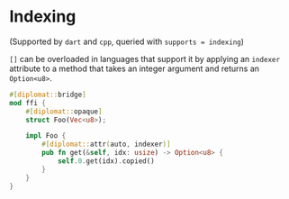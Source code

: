 # Indexing

(Supported by `dart` and `cpp`, queried with `supports = indexing`)


`[]` can be overloaded in languages that support it by applying an `indexer` attribute to a method that takes an integer argument and returns an `Option<u8>`.

```rust
#[diplomat::bridge]
mod ffi {
    #[diplomat::opaque]
    struct Foo(Vec<u8>);

    impl Foo {
        #[diplomat::attr(auto, indexer)]
        pub fn get(&self, idx: usize) -> Option<u8> {
            self.0.get(idx).copied()
        }
    }
}
```


